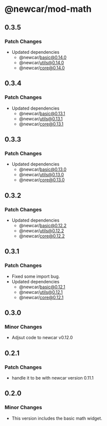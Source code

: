 # @newcar/mod-math

## 0.3.5

### Patch Changes

- Updated dependencies
  - @newcar/basic@0.14.0
  - @newcar/utils@0.14.0
  - @newcar/core@0.14.0

## 0.3.4

### Patch Changes

- Updated dependencies
  - @newcar/basic@0.13.1
  - @newcar/utils@0.13.1
  - @newcar/core@0.13.1

## 0.3.3

### Patch Changes

- Updated dependencies
  - @newcar/basic@0.13.0
  - @newcar/utils@0.13.0
  - @newcar/core@0.13.0

## 0.3.2

### Patch Changes

- Updated dependencies
  - @newcar/basic@0.12.2
  - @newcar/utils@0.12.2
  - @newcar/core@0.12.2

## 0.3.1

### Patch Changes

- Fixed some import bug.
- Updated dependencies
  - @newcar/basic@0.12.1
  - @newcar/utils@0.12.1
  - @newcar/core@0.12.1

## 0.3.0

### Minor Changes

- Adjsut code to newcar v0.12.0

## 0.2.1

### Patch Changes

- handle it to be with newcar version 0.11.1

## 0.2.0

### Minor Changes

- This version includes the basic math widget.
